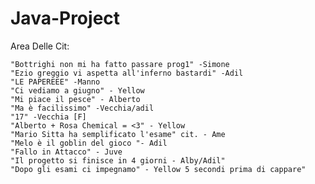 # Java-Project


Area Delle Cit:

    "Bottrighi non mi ha fatto passare prog1" -Simone
    "Ezio greggio vi aspetta all'inferno bastardi" -Adil
    "LE PAPEREEE" -Manno
    "Ci vediamo a giugno" - Yellow    
    "Mi piace il pesce" - Alberto
    "Ma è facilissimo" -Vecchia/adil
    "17" -Vecchia [F]
    "Alberto + Rosa Chemical = <3" - Yellow
    "Mario Sitta ha semplificato l'esame" cit. - Ame
    "Melo è il goblin del gioco "- Adil
    "Fallo in Attacco" - Juve 
    "Il progetto si finisce in 4 giorni - Alby/Adil"
    "Dopo gli esami ci impegnamo" - Yellow 5 secondi prima di cappare"

